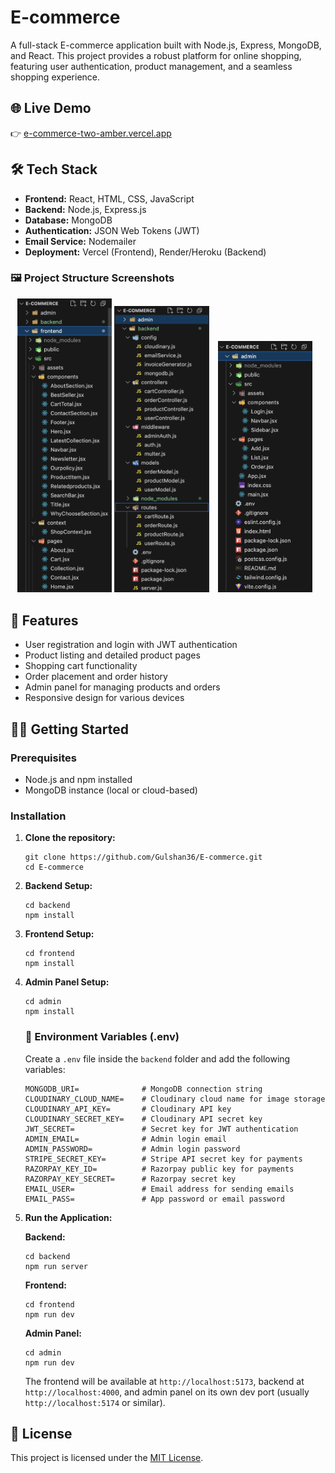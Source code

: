 <h1>E-commerce</h1>

<p>A full-stack E-commerce application built with Node.js, Express, MongoDB, and React. This project provides a robust platform for online shopping, featuring user authentication, product management, and a seamless shopping experience.</p>

<h2>🌐 Live Demo</h2>
<p>👉 <a href="https://e-commerce-two-amber.vercel.app" target="_blank">e-commerce-two-amber.vercel.app</a></p>

<h2>🛠️ Tech Stack</h2>
<ul>
  <li><strong>Frontend:</strong> React, HTML, CSS, JavaScript</li>
  <li><strong>Backend:</strong> Node.js, Express.js</li>
  <li><strong>Database:</strong> MongoDB</li>
  <li><strong>Authentication:</strong> JSON Web Tokens (JWT)</li>
  <li><strong>Email Service:</strong> Nodemailer</li>
  <li><strong>Deployment:</strong> Vercel (Frontend), Render/Heroku (Backend)</li>
</ul>

<h3>🖼️ Project Structure Screenshots</h3>
<p align="center">
   <img src="https://github.com/Gulshan36/E-commerce/blob/main/screenshot/frontend.png" alt="Frontend Folder" width="30%"/>
   <img src="https://github.com/Gulshan36/E-commerce/blob/main/screenshot/backend.png" alt="Backend Folder" width="30%" style="margin-right: 10px;"/>
  <img src="https://github.com/Gulshan36/E-commerce/blob/main/screenshot/admin.png" alt="Admin Folder" width="30%" style="margin-right: 10px;"/>
</p>


<h2>🚀 Features</h2>
<ul>
  <li>User registration and login with JWT authentication</li>
  <li>Product listing and detailed product pages</li>
  <li>Shopping cart functionality</li>
  <li>Order placement and order history</li>
  <li>Admin panel for managing products and orders</li>
  <li>Responsive design for various devices</li>
</ul>

<h2>🧑‍💻 Getting Started</h2>

<h3>Prerequisites</h3>
<ul>
  <li>Node.js and npm installed</li>
  <li>MongoDB instance (local or cloud-based)</li>
</ul>

<h3>Installation</h3>
<ol>
  <li><strong>Clone the repository:</strong>
    <pre><code>git clone https://github.com/Gulshan36/E-commerce.git
cd E-commerce</code></pre>
  </li>

  <li><strong>Backend Setup:</strong>
    <pre><code>cd backend
npm install</code></pre>
  </li>

  <li><strong>Frontend Setup:</strong>
    <pre><code>cd frontend
npm install</code></pre>
  </li>

  <li><strong>Admin Panel Setup:</strong>
    <pre><code>cd admin
npm install</code></pre>
  </li>

  <h3>🔐 Environment Variables (.env)</h3>
<p>Create a <code>.env</code> file inside the <code>backend</code> folder and add the following variables:</p>

<pre><code>MONGODB_URI=              # MongoDB connection string
CLOUDINARY_CLOUD_NAME=    # Cloudinary cloud name for image storage
CLOUDINARY_API_KEY=       # Cloudinary API key
CLOUDINARY_SECRET_KEY=    # Cloudinary API secret key
JWT_SECRET=               # Secret key for JWT authentication
ADMIN_EMAIL=              # Admin login email
ADMIN_PASSWORD=           # Admin login password
STRIPE_SECRET_KEY=        # Stripe API secret key for payments
RAZORPAY_KEY_ID=          # Razorpay public key for payments
RAZORPAY_KEY_SECRET=      # Razorpay secret key
EMAIL_USER=               # Email address for sending emails
EMAIL_PASS=               # App password or email password
</code></pre>


  <li><strong>Run the Application:</strong>
    <p><strong>Backend:</strong></p>
    <pre><code>cd backend
npm run server</code></pre>

  <p><strong>Frontend:</strong></p>
    <pre><code>cd frontend
npm run dev</code></pre>

  <p><strong>Admin Panel:</strong></p>
    <pre><code>cd admin
npm run dev</code></pre>

  <p>The frontend will be available at <code>http://localhost:5173</code>, backend at <code>http://localhost:4000</code>, and admin panel on its own dev port (usually <code>http://localhost:5174</code> or similar).</p>
  </li>
</ol>

<h2>📝 License</h2>
<p>This project is licensed under the <a href="LICENSE">MIT License</a>.</p>
